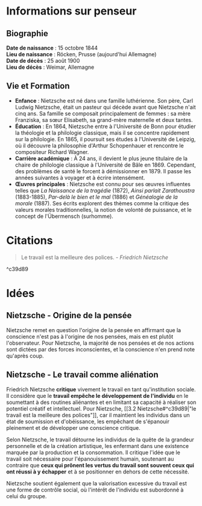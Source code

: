 # Informations sur penseur

## Biographie

**Date de naissance** : 15 octobre 1844  
**Lieu de naissance** : Röcken, Prusse (aujourd'hui Allemagne)  
**Date de décès** : 25 août 1900  
**Lieu de décès** : Weimar, Allemagne

## Vie et Formation

- **Enfance** : Nietzsche est né dans une famille luthérienne. Son père, Carl Ludwig Nietzsche, était un pasteur qui décède avant que Nietzsche n'ait cinq ans. Sa famille se composait principalement de femmes : sa mère Franziska, sa sœur Elisabeth, sa grand-mère maternelle et deux tantes.
- **Éducation** : En 1864, Nietzsche entre à l'Université de Bonn pour étudier la théologie et la philologie classique, mais il se concentre rapidement sur la philologie. En 1865, il poursuit ses études à l'Université de Leipzig, où il découvre la philosophie d'Arthur Schopenhauer et rencontre le compositeur Richard Wagner.
- **Carrière académique** : À 24 ans, il devient le plus jeune titulaire de la chaire de philologie classique à l'Université de Bâle en 1869. Cependant, des problèmes de santé le forcent à démissionner en 1879. Il passe les années suivantes à voyager et à écrire intensément.
- **Œuvres principales** : Nietzsche est connu pour ses œuvres influentes telles que _La Naissance de la tragédie_ (1872), _Ainsi parlait Zarathoustra_ (1883-1885), _Par-delà le bien et le mal_ (1886) et _Généalogie de la morale_ (1887). Ses écrits explorent des thèmes comme la critique des valeurs morales traditionnelles, la notion de volonté de puissance, et le concept de l'Übermensch (surhomme).

# Citations

> Le travail est la meilleure des polices. - _Friedrich Nietzsche_

^c39d89

# Idées

## Nietzsche - Origine de la pensée

Nietzsche remet en question l'origine de la pensée en affirmant que la conscience n'est pas à l'origine de nos pensées, mais en est plutôt l'observateur. Pour Nietzsche, la majorité de nos pensées et de nos actions sont dictées par des forces inconscientes, et la conscience n'en prend note qu'après coup.

## Nietzsche - Le travail comme aliénation

Friedrich Nietzsche **critique** vivement le travail en tant qu'institution sociale. Il considère que le **travail empêche le développement de l'individu** en le soumettant à des routines aliénantes et en limitant sa capacité à réaliser son potentiel créatif et intellectuel. Pour Nietzsche, [[3.2 Nietzsche#^c39d89|"le travail est la meilleure des polices"]], car il maintient les individus dans un état de soumission et d'obéissance, les empêchant de s'épanouir pleinement et de développer une conscience critique.

Selon Nietzsche, le travail détourne les individus de la quête de la grandeur personnelle et de la création artistique, les enfermant dans une existence marquée par la production et la consommation. Il critique l'idée que le travail soit nécessaire pour l'épanouissement humain, soutenant au contraire que **ceux qui prônent les vertus du travail sont souvent ceux qui ont réussi à y échapper** et à se positionner en dehors de cette nécessité.

Nietzsche soutient également que la valorisation excessive du travail est une forme de contrôle social, où l'intérêt de l'individu est subordonné à celui du groupe.
